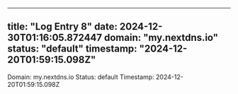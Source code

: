 
---
title: "Log Entry 8"
date: 2024-12-30T01:16:05.872447
domain: "my.nextdns.io"
status: "default"
timestamp: "2024-12-20T01:59:15.098Z"
---

Domain: my.nextdns.io
Status: default
Timestamp: 2024-12-20T01:59:15.098Z
